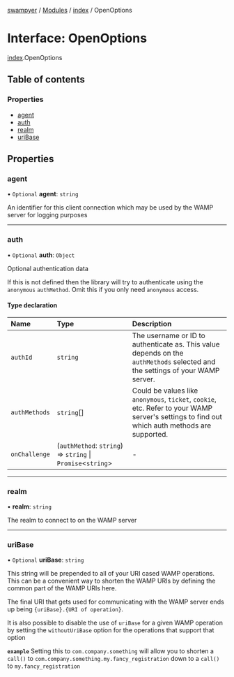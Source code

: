 [swampyer](../README.md) / [Modules](../modules.md) / [index](../modules/index.md) / OpenOptions

# Interface: OpenOptions

[index](../modules/index.md).OpenOptions

## Table of contents

### Properties

- [agent](index.OpenOptions.md#agent)
- [auth](index.OpenOptions.md#auth)
- [realm](index.OpenOptions.md#realm)
- [uriBase](index.OpenOptions.md#uribase)

## Properties

### agent

• `Optional` **agent**: `string`

An identifier for this client connection which may be used by the WAMP server for logging
purposes

___

### auth

• `Optional` **auth**: `Object`

Optional authentication data

If this is not defined then the library will try to authenticate using the `anonymous`
`authMethod`. Omit this if you only need `anonymous` access.

#### Type declaration

| Name | Type | Description |
| :------ | :------ | :------ |
| `authId` | `string` | The username or ID to authenticate as.  This value depends on the `authMethods` selected and the settings of your WAMP server. |
| `authMethods` | `string`[] | Could be values like `anonymous`, `ticket`, `cookie`, etc.  Refer to your WAMP server's settings to find out which auth methods are supported. |
| `onChallenge` | (`authMethod`: `string`) => `string` \| `Promise`<`string`\> | - |

___

### realm

• **realm**: `string`

The realm to connect to on the WAMP server

___

### uriBase

• `Optional` **uriBase**: `string`

This string will be prepended to all of your URI cased WAMP operations. This can be a
convenient way to shorten the WAMP URIs by defining the common part of the WAMP URIs
here.

The final URI that gets used for communicating with the WAMP server ends up being
`{uriBase}.{URI of operation}`.

It is also possible to disable the use of `uriBase` for a given WAMP operation by setting
the `withoutUriBase` option for the operations that support that option

**`example`** Setting this to `com.company.something` will allow you to shorten a `call()` to
`com.company.something.my.fancy_registration` down to a `call()` to `my.fancy_registration`
